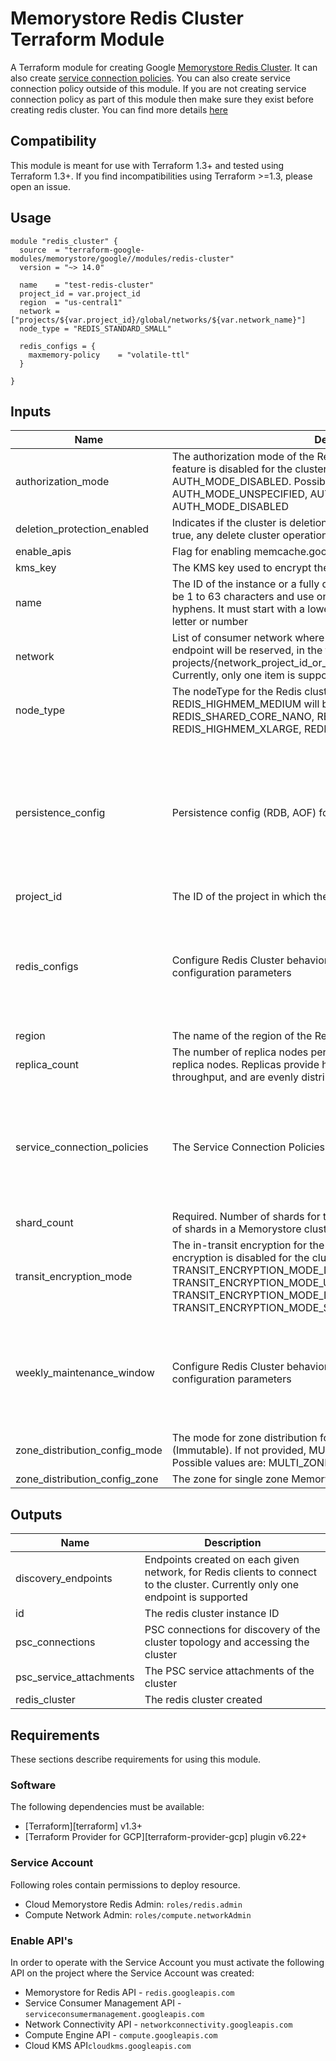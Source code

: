 # Memorystore Redis Cluster Terraform Module

A Terraform module for creating Google [Memorystore Redis Cluster](https://cloud.google.com/memorystore/docs/cluster/memorystore-for-redis-cluster-overview). It can also create [service connection policies](https://cloud.google.com/vpc/docs/about-service-connection-policies). You can also create service connection policy outside of this module. If you are not creating service connection policy as part of this module then make sure they exist before creating redis cluster. You can find more details [here](https://cloud.google.com/memorystore/docs/cluster/networking)

## Compatibility
This module is meant for use with Terraform 1.3+ and tested using Terraform 1.3+. If you find incompatibilities using Terraform >=1.3, please open an issue.

## Usage

```
module "redis_cluster" {
  source  = "terraform-google-modules/memorystore/google//modules/redis-cluster"
  version = "~> 14.0"

  name    = "test-redis-cluster"
  project_id = var.project_id
  region  = "us-central1"
  network = ["projects/${var.project_id}/global/networks/${var.network_name}"]
  node_type = "REDIS_STANDARD_SMALL"

  redis_configs = {
    maxmemory-policy	= "volatile-ttl"
  }

}
```

<!-- BEGINNING OF PRE-COMMIT-TERRAFORM DOCS HOOK -->
## Inputs

| Name | Description | Type | Default | Required |
|------|-------------|------|---------|:--------:|
| authorization\_mode | The authorization mode of the Redis cluster. If not provided, auth feature is disabled for the cluster. Default value is AUTH\_MODE\_DISABLED. Possible values are: AUTH\_MODE\_UNSPECIFIED, AUTH\_MODE\_IAM\_AUTH, AUTH\_MODE\_DISABLED | `string` | `"AUTH_MODE_DISABLED"` | no |
| deletion\_protection\_enabled | Indicates if the cluster is deletion protected or not. If the value if set to true, any delete cluster operation will fail. Default value is true | `bool` | `true` | no |
| enable\_apis | Flag for enabling memcache.googleapis.com in your project | `bool` | `true` | no |
| kms\_key | The KMS key used to encrypt the at-rest data of the cluster | `string` | `null` | no |
| name | The ID of the instance or a fully qualified identifier for the instance. must be 1 to 63 characters and use only lowercase letters, numbers, or hyphens. It must start with a lowercase letter and end with a lowercase letter or number | `string` | n/a | yes |
| network | List of consumer network where the network address of the discovery endpoint will be reserved, in the form of projects/{network\_project\_id\_or\_number}/global/networks/{network\_id}. Currently, only one item is supported | `list(string)` | n/a | yes |
| node\_type | The nodeType for the Redis cluster. If not provided, REDIS\_HIGHMEM\_MEDIUM will be used as default Possible values are: REDIS\_SHARED\_CORE\_NANO, REDIS\_HIGHMEM\_MEDIUM, REDIS\_HIGHMEM\_XLARGE, REDIS\_STANDARD\_SMALL. | `string` | `null` | no |
| persistence\_config | Persistence config (RDB, AOF) for the cluster | <pre>object({<br>    mode = optional(string, "PERSISTENCE_MODE_UNSPECIFIED")<br>    rdb_config = optional(object({<br>      rdb_snapshot_period     = optional(string)<br>      rdb_snapshot_start_time = optional(string)<br>    }), null)<br>    aof_config = optional(object({<br>      append_fsync = optional(string)<br>    }))<br>  })</pre> | `null` | no |
| project\_id | The ID of the project in which the resource belongs to. | `string` | n/a | yes |
| redis\_configs | Configure Redis Cluster behavior using a subset of native Redis configuration parameters | <pre>object({<br>    maxmemory-clients       = optional(string)<br>    maxmemory               = optional(string)<br>    maxmemory-policy        = optional(string)<br>    notify-keyspace-events  = optional(string)<br>    slowlog-log-slower-than = optional(number)<br>    maxclients              = optional(number)<br>  })</pre> | `null` | no |
| region | The name of the region of the Redis cluster | `string` | n/a | yes |
| replica\_count | The number of replica nodes per shard. Each shard can have 0, 1, or 2 replica nodes. Replicas provide high availability and additional read throughput, and are evenly distributed across zones | `number` | `0` | no |
| service\_connection\_policies | The Service Connection Policies to create | <pre>map(object({<br>    description     = optional(string)<br>    network_name    = string<br>    network_project = string<br>    subnet_names    = list(string)<br>    limit           = optional(number)<br>    labels          = optional(map(string), {})<br>  }))</pre> | `{}` | no |
| shard\_count | Required. Number of shards for the Redis cluster. The minimum number of shards in a Memorystore cluster is 3 shards | `number` | `3` | no |
| transit\_encryption\_mode | The in-transit encryption for the Redis cluster. If not provided, encryption is disabled for the cluster. Default value is TRANSIT\_ENCRYPTION\_MODE\_DISABLED. Possible values are: TRANSIT\_ENCRYPTION\_MODE\_UNSPECIFIED, TRANSIT\_ENCRYPTION\_MODE\_DISABLED, TRANSIT\_ENCRYPTION\_MODE\_SERVER\_AUTHENTICATION | `string` | `"TRANSIT_ENCRYPTION_MODE_DISABLED"` | no |
| weekly\_maintenance\_window | Configure Redis Cluster behavior using a subset of native Redis configuration parameters | <pre>object({<br>    day_of_the_week = optional(string, "DAY_OF_WEEK_UNSPECIFIED")<br>    hours           = optional(string)<br>    minutes         = optional(string)<br>    seconds         = optional(string)<br>    nanos           = optional(number)<br>  })</pre> | `null` | no |
| zone\_distribution\_config\_mode | The mode for zone distribution for Memorystore Redis cluster (Immutable). If not provided, MULTI\_ZONE will be used as default value. Possible values are: MULTI\_ZONE, SINGLE\_ZONE | `string` | `"MULTI_ZONE"` | no |
| zone\_distribution\_config\_zone | The zone for single zone Memorystore Redis cluster (Immutable) | `string` | `null` | no |

## Outputs

| Name | Description |
|------|-------------|
| discovery\_endpoints | Endpoints created on each given network, for Redis clients to connect to the cluster. Currently only one endpoint is supported |
| id | The redis cluster instance ID |
| psc\_connections | PSC connections for discovery of the cluster topology and accessing the cluster |
| psc\_service\_attachments | The PSC service attachments of the cluster |
| redis\_cluster | The redis cluster created |

<!-- END OF PRE-COMMIT-TERRAFORM DOCS HOOK -->

## Requirements

These sections describe requirements for using this module.

### Software

The following dependencies must be available:

- [Terraform][terraform] v1.3+
- [Terraform Provider for GCP][terraform-provider-gcp] plugin v6.22+

### Service Account

Following roles contain permissions to deploy resource.

- Cloud Memorystore Redis Admin: `roles/redis.admin`
- Compute Network Admin: `roles/compute.networkAdmin`

### Enable API's
In order to operate with the Service Account you must activate the following API on the project where the Service Account was created:

- Memorystore for Redis API - `redis.googleapis.com`
- Service Consumer Management API - `serviceconsumermanagement.googleapis.com`
- Network Connectivity API - `networkconnectivity.googleapis.com`
- Compute Engine API - `compute.googleapis.com`
- Cloud KMS API`cloudkms.googleapis.com`

